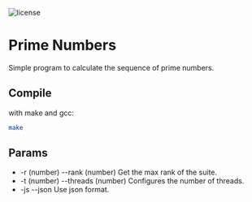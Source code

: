 ![license](https://badgen.net/github/license/flavien-perier/prime-numbers)

# Prime Numbers

Simple program to calculate the sequence of prime numbers.

## Compile

with make and gcc:

```sh
make
```

## Params

- -r (number)     --rank (number)         Get the max rank of the suite.
- -t (number)     --threads (number)      Configures the number of threads.
- -js             --json                  Use json format.
